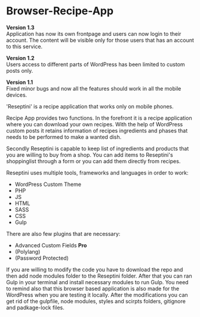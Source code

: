 <h1>Browser-Recipe-App</h1>

<b>Version 1.3</b><br>
Application has now its own frontpage and users can now login to their account. The content will be visible only for those users that has an account to this service.

<b>Version 1.2</b><br>
Users access to different parts of WordPress has been limited to custom posts only.

<b>Version 1.1</b><br>
Fixed minor bugs and now all the features should work in all the mobile devices.


'Reseptini' is a recipe application that works only on mobile phones.

Recipe App provides two functions. In the forefront it is a recipe application where you can download your own recipes. With the help of WordPress custom posts it retains information of recipes ingredients and phases that needs to be performed to make a wanted dish.

Secondly Reseptini is capable to keep list of ingredients and products that you are willing to buy from a shop. You can add items to Reseptini's shoppinglist through a form or you can add them directly from recipes.

Reseptini uses multiple tools, frameworks and languages in order to work:
<ul>
  <li>WordPress Custom Theme</li>
  <li>PHP</li>
  <li>JS</li>
  <li>HTML</li>
  <li>SASS</li>
  <li>CSS</li>
  <li>Gulp</li>
</ul>

There are also few plugins that are necessary:
<ul>
  <li>Advanced Custom Fields <b>Pro</b></li>
  <li>(Polylang)</li>
  <li>(Password Protected)</li>
</ul>

<p>If you are willing to modify the code you have to download the repo and then add node modules folder to the Reseptini folder. After that you can ran Gulp in your terminal and install necessary modules to run Gulp. You need to remind also that this browser based application is also made for the WordPress when you are testing it locally. After the modifications you can get rid of the gulpfile, node modules, styles and scirpts folders, gitignore and padkage-lock files.</p>